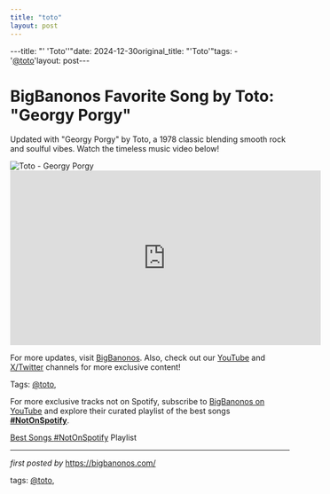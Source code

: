 ```yaml
---
title: "toto"
layout: post
---
```

---title: "' 'Toto''"date: 2024-12-30original_title: "'Toto'"tags:  - '[@toto](/tags/toto/)'layout: post---<!-- Title of the Post --><h1 >BigBanonos Favorite Song by Toto: "Georgy Porgy"</h1> <!-- Introductory Text --><p >Updated with "Georgy Porgy" by Toto, a 1978 classic blending smooth rock and soulful vibes. Watch the timeless music video below!</p> <!-- Featured Image --><div > <img src="https://i.ytimg.com/vi/EWIgEtkE3GA/maxresdefault.jpg" alt="Toto - Georgy Porgy" /></div> <!-- YouTube Video Embed --><div > <iframe width="560" height="315" src="https://www.youtube.com/embed/EWIgEtkE3GA" frameborder="0" allowfullscreen></iframe></div> <!-- Footer Links --><div > <p>For more updates, visit <a href="https://bigbanonos.com/" target="_blank">BigBanonos</a>. Also, check out our <a href="https://www.youtube.com/[@BigBanonos](/tags/BigBanonos/)" target="_blank">YouTube</a> and <a href="https://x.com/bigbanonos" target="_blank">X/Twitter</a> channels for more exclusive content!</p></div> <!-- Tags --><p >Tags: [@toto](/tags/toto/),</p><!--Subscribe and Playlist Links--><div>    <p>For more exclusive tracks not on Spotify, subscribe to <a href="https://www.youtube.com/[@BigBanonos](/tags/BigBanonos/)" target="_blank">BigBanonos on YouTube</a> and explore their curated playlist of the best songs <strong>[#NotOnSpotify](/tags/NotOnSpotify/)</strong>.</p>    <p><a href="https://www.youtube.com/playlist?list=PLtuNtuTatqI0kFahUCbtbfenC_ET5O_tr" target="_blank">Best Songs [#NotOnSpotify](/tags/NotOnSpotify/) Playlist<br /></a></p></div><hr /><p><em>first posted by</em> <a href="https://bigbanonos.com/" rel="noopener" target="_new">https://bigbanonos.com/</a></p><p>tags: [@toto](/tags/toto/),</p>